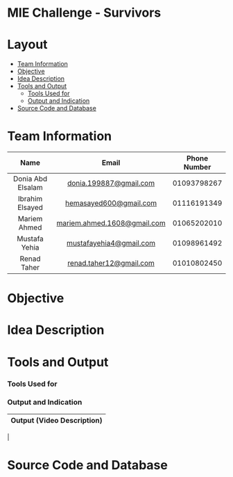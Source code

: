 # MIE Challenge - Survivors
# Layout
* <a href="#A"> Team Information </a>
* <a href="#B"> Objective </a>
* <a href="#C"> Idea Description </a>
* <a href="#D"> Tools and Output </a>
  * <a href="#E"> Tools Used for </a>
  * <a href="#F"> Output and Indication </a>
* <a href="#G"> Source Code and Database </a>

<h1 id="A"> Team Information </h1>

Name | Email | Phone Number
:------------:|:-------------:|:-------------:
Donia Abd Elsalam | donia.199887@gmail.com | 01093798267
Ibrahim Elsayed | hemasayed600@gmail.com | 01116191349
Mariem Ahmed | mariem.ahmed.1608@gmail.com | 01065202010
Mustafa Yehia | mustafayehia4@gmail.com | 01098961492
Renad Taher | renad.taher12@gmail.com | 01010802450

<h1 id="B"> Objective </h1>

<h1 id="C"> Idea Description </h1>


<h1 id="D"> Tools and Output </h1>
<h3 id="E"> Tools Used for </h3>


<h3 id="F"> Output and Indication </h3>

Output (Video Description) |
:--------------------------:|
 |

<h1 id="G"> Source Code and Database </h1>


